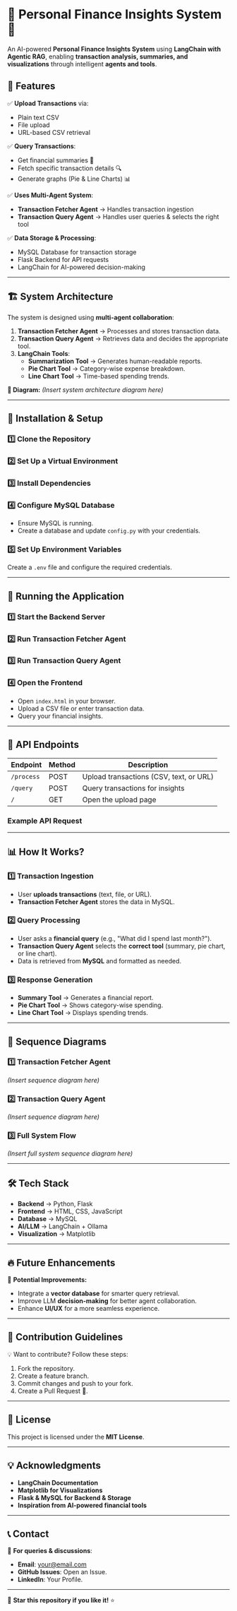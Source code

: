 # 🏦 Personal Finance Insights System 🚀

An AI-powered **Personal Finance Insights System** using **LangChain with Agentic RAG**, enabling **transaction analysis, summaries, and visualizations** through intelligent **agents and tools**.

## 📌 Features

✅ **Upload Transactions** via:
   - Plain text CSV  
   - File upload  
   - URL-based CSV retrieval  

✅ **Query Transactions**:
   - Get financial summaries 📜  
   - Fetch specific transaction details 🔍  
   - Generate graphs (Pie & Line Charts) 📊  

✅ **Uses Multi-Agent System**:
   - **Transaction Fetcher Agent** → Handles transaction ingestion  
   - **Transaction Query Agent** → Handles user queries & selects the right tool  

✅ **Data Storage & Processing**:
   - MySQL Database for transaction storage  
   - Flask Backend for API requests  
   - LangChain for AI-powered decision-making  

---

## 🏗️ System Architecture

The system is designed using **multi-agent collaboration**:
1. **Transaction Fetcher Agent** → Processes and stores transaction data.
2. **Transaction Query Agent** → Retrieves data and decides the appropriate tool.
3. **LangChain Tools**:
   - **Summarization Tool** → Generates human-readable reports.
   - **Pie Chart Tool** → Category-wise expense breakdown.
   - **Line Chart Tool** → Time-based spending trends.

**📌 Diagram:** *(Insert system architecture diagram here)*

---

## 🚀 Installation & Setup

### **1️⃣ Clone the Repository**

### **2️⃣ Set Up a Virtual Environment**

### **3️⃣ Install Dependencies**

### **4️⃣ Configure MySQL Database**
- Ensure MySQL is running.
- Create a database and update `config.py` with your credentials.

### **5️⃣ Set Up Environment Variables**
Create a `.env` file and configure the required credentials.

---

## 🏃 Running the Application

### **1️⃣ Start the Backend Server**

### **2️⃣ Run Transaction Fetcher Agent**

### **3️⃣ Run Transaction Query Agent**

### **4️⃣ Open the Frontend**
- Open `index.html` in your browser.
- Upload a CSV file or enter transaction data.
- Query your financial insights.

---

## 📡 API Endpoints

| Endpoint        | Method | Description |
|----------------|--------|-------------|
| `/process`     | POST   | Upload transactions (CSV, text, or URL) |
| `/query`       | POST   | Query transactions for insights |
| `/`            | GET    | Open the upload page |

### **Example API Request**

---

## 📊 How It Works?

### **1️⃣ Transaction Ingestion**
- User **uploads transactions** (text, file, or URL).
- **Transaction Fetcher Agent** stores the data in MySQL.

### **2️⃣ Query Processing**
- User asks a **financial query** (e.g., "What did I spend last month?").
- **Transaction Query Agent** selects the **correct tool** (summary, pie chart, or line chart).
- Data is retrieved from **MySQL** and formatted as needed.

### **3️⃣ Response Generation**
- **Summary Tool** → Generates a financial report.
- **Pie Chart Tool** → Shows category-wise spending.
- **Line Chart Tool** → Displays spending trends.

---

## 📜 Sequence Diagrams

### **1️⃣ Transaction Fetcher Agent**
*(Insert sequence diagram here)*

### **2️⃣ Transaction Query Agent**
*(Insert sequence diagram here)*

### **3️⃣ Full System Flow**
*(Insert full system sequence diagram here)*

---

## 🛠️ Tech Stack

- **Backend** → Python, Flask
- **Frontend** → HTML, CSS, JavaScript
- **Database** → MySQL
- **AI/LLM** → LangChain + Ollama
- **Visualization** → Matplotlib

---

## 🔥 Future Enhancements
🚀 **Potential Improvements:**
- Integrate a **vector database** for smarter query retrieval.
- Improve LLM **decision-making** for better agent collaboration.
- Enhance **UI/UX** for a more seamless experience.

---

## 🤝 Contribution Guidelines
💡 Want to contribute? Follow these steps:
1. Fork the repository.
2. Create a feature branch.
3. Commit changes and push to your fork.
4. Create a Pull Request 🚀.

---

## 📝 License
This project is licensed under the **MIT License**.

---

## 💡 Acknowledgments
- **LangChain Documentation**
- **Matplotlib for Visualizations**
- **Flask & MySQL for Backend & Storage**
- **Inspiration from AI-powered financial tools**

---

## 📞 Contact
💬 **For queries & discussions**:
- **Email**: your@email.com
- **GitHub Issues**: Open an Issue.
- **LinkedIn**: Your Profile.

---

🚀 **Star this repository if you like it!** ⭐  
